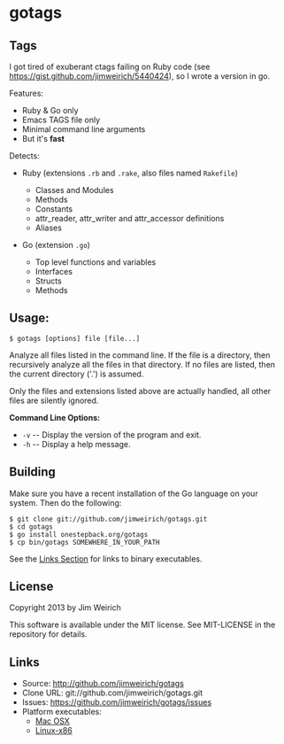 # gotags

## Tags

I got tired of exuberant ctags failing on Ruby code (see
https://gist.github.com/jimweirich/5440424), so I wrote a version in
go.

Features:

* Ruby & Go only
* Emacs TAGS file only
* Minimal command line arguments
* But it's **fast**

Detects:

* Ruby (extensions <code>.rb</code> and <code>.rake</code>, also files named <code>Rakefile</code>)
  * Classes and Modules
  * Methods
  * Constants
  * attr_reader, attr_writer and attr_accessor definitions
  * Aliases

* Go (extension <code>.go</code>)
  * Top level functions and variables
  * Interfaces
  * Structs
  * Methods

## Usage:

```
$ gotags [options] file [file...]
```

Analyze all files listed in the command line. If the file is a
directory, then recursively analyze all the files in that directory.
If no files are listed, then the current directory ('.') is assumed.

Only the files and extensions listed above are actually handled, all
other files are silently ignored.

**Command Line Options:**

* <code>-v</code> -- Display the version of the program and exit.
* <code>-h</code> -- Display a help message.

## Building

Make sure you have a recent installation of the Go language on your
system.  Then do the following:

```
$ git clone git://github.com/jimweirich/gotags.git
$ cd gotags
$ go install onestepback.org/gotags
$ cp bin/gotags SOMEWHERE_IN_YOUR_PATH
```

See the [Links Section](#links) for links to binary executables.

## License

Copyright 2013 by Jim Weirich

This software is available under the MIT license.  See MIT-LICENSE in
the repository for details.

## Links

* Source: http://github.com/jimweirich/gotags
* Clone URL: git://github.com/jimweirich/gotags.git
* Issues: https://github.com/jimweirich/gotags/issues
* Platform executables:
  * [Mac OSX](http://onestepback.org/download/gotags-1.1.0-darwin-x86_64.tgz "TGZ File")
  * [Linux-x86](http://onestepback.org/download/gotags-1.1.0-linux-x86_64.tgz "TGZ File")
